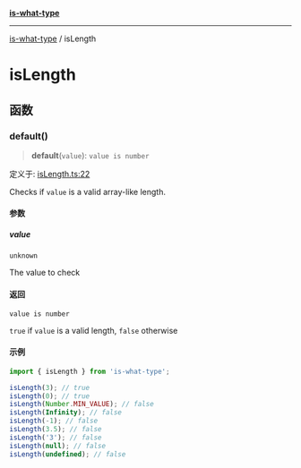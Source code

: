 [**is-what-type**](index.md)

***

[is-what-type](modules.md) / isLength

# isLength

## 函数

### default()

> **default**(`value`): `value is number`

定义于: [isLength.ts:22](https://github.com/fengxinming/is-what-type/blob/0c5056645ee3ca915d569899c6e6192d9d8dc8a8/src/isLength.ts#L22)

Checks if `value` is a valid array-like length.

#### 参数

##### value

`unknown`

The value to check

#### 返回

`value is number`

`true` if `value` is a valid length, `false` otherwise

#### 示例

```js
import { isLength } from 'is-what-type';

isLength(3); // true
isLength(0); // true
isLength(Number.MIN_VALUE); // false
isLength(Infinity); // false
isLength(-1); // false
isLength(3.5); // false
isLength('3'); // false
isLength(null); // false
isLength(undefined); // false
```
